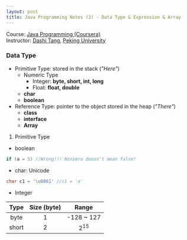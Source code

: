 ```yaml
---
layout: post
title: Java Programming Notes (2) - Data Type & Expression & Array
---
```

Course: [Java Programming (Coursera)](https://class.coursera.org/pkujava-001)  
Instructor: [Dashi Tang](https://www.coursera.org/instructor/~3838), [Peking University](http://english.pku.edu.cn/)

### Data Type
* Primitive Type: stored in the stack (_"Here"_)
  * Numeric Type
    * Integer: **byte, short, int, long**
    * Float: **float, double**
  * **char**
  * **boolean**
* Reference Type: pointer to the object stored in the heap (_"There"_)
  * **class**
  * **interface**
  * **Array**

1. Primitive Type
  * boolean
  
  ```java
  if (a = 5) //Wrong!!! Nonzero doesn't mean false!
  ```
 
  * char: Unicode
  
  ```java
  char c1 = '\u0061' //c1 = 'a'
  ```
  
  * Integer

 | Type | Size (byte) | Range |
 | :---: | :---: | :---: |
 | byte | 1 | -128 ~ 127 | 
 | short | 2 | $2^15$ |
  
